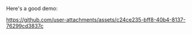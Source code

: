 Here's a good demo:

https://github.com/user-attachments/assets/c24ce235-bff8-40b4-8137-76299cd3837c
